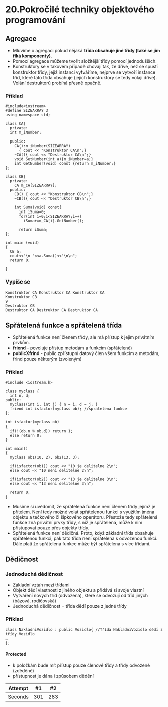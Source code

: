 # 20.Pokročilé techniky objektového programování

## Agregace

* Mluvíme o agregaci pokud nějaká **třída obsahuje jiné třídy (také se jím říká komponenty)**. 
* Pomocí agregace můžeme tvořit složitější třídy pomocí jednodušších. 
* Konstruktory se v takovém případě chovají tak, že dříve, než se spustí konstruktor třídy, jejíž instanci vytváříme, nejprve se vytvoří instance tříd, které tato třída obsahuje (jejich konstruktory se tedy volají dříve). Volání destruktorů probíhá přesně opačně.

### Příklad

```
#include<iostream>
#define SIZEARRAY 3
using namespace std;

class CA{
  private:
  int m_iNumber;
  
  public:
    CA():m_iNumber(SIZEARRAY)
      { cout << "Konstruktor CA\n";}
    ~CA(){ cout << "Destruktor CA\n";}
    void SetNumber(int a){m_iNumber=a;}
    int GetNumber(void) const {return m_iNumber;}
};

class CB{
  private:
    CA m_CA[SIZEARRAY];
  public:
    CB() { cout << "Konstruktor CB\n";}
    ~CB(){ cout << "Destruktor CB\n";}

    int Suma(void) const{
      int iSuma=0;
      for(int i=0;i<SIZEARRAY;i++)
        iSuma+=m_CA[i].GetNumber();
      
      return iSuma;
};

int main (void)
{
  CB a;
  cout<<"\n "<<a.Suma()<<"\n\n";
  return 0;

}
```

### Vypíše se

```
Konstruktor CA Konstruktor CA Konstruktor CA
Konstruktor CB
9
Destruktor CB
Destruktor CA Destruktor CA Destruktor CA
```

## Spřátelená funkce a spřátelená třída

* Spřátelená funkce není členem třídy, ale má přístup k jejím privátním prvkům.
* **friend** - povoluje přístup metodám a funkcím (spřátelené)
* **publicXfrind** - public zpřístupní datový člen všem funkcím a metodám, frind pouze některým (zvoleným)

### Příklad

```
#include <iostream.h>

class myclass {
  int n, d;
public:
  myclass(int i, int j) { n = i; d = j; }
  friend int isfactor(myclass ob); //spratelena funkce
};

int isfactor(myclass ob)
{
  if(!(ob.n % ob.d)) return 1;
  else return 0;
}

int main()
{
  myclass ob1(10, 2), ob2(13, 3);

  if(isfactor(ob1)) cout << "10 je delitelne 2\n";
  else cout << "10 neni delitelne 2\n";

  if(isfactor(ob2)) cout << "13 je delitelne 3\n";
  else cout << "13 neni delitelne 3\n";

  return 0;
}
```

* Musíme si uvědomit, že spřátelená funkce není členem třídy jejímž je přítelem. Není tedy možné volat spřátelenou funkci s využitím jména objektu a tečkového či šipkového operátoru. Přestože tedy spřátelená funkce zná privátní prvky třídy, s níž je spřátelená, může k nim přistupovat pouze přes objekty třídy.
* Spřátelená funkce není dědičná. Proto, když základní třída obsahuje spřátelenou funkci, pak tato třída není spřátelena s odvozenou funkcí. Dále platí že spřátelená funkce může být spřátelena s více třídami.

## Dědičnost

### Jednoduchá dědičnost

* Základní vztah mezi třídami
* Objekt dědí vlastnosti z jiného objektu a přidává si svoje vlastní
* Vytváření nových tříd (odvozená), které se odvozují od tříd jiných (bázová, rodičovská)
* Jednoduchá dědičnost = třída dědí pouze z jedné třídy

### Příklad

```
class NakladniVozidlo : public Vozidlo{ //Třída NakladniVozidlo dědí z třídy Vozidlo
…
};
```

#### Protected

* k položkám bude mít přístup pouze členové třídy a třídy odvozené (zděděné)
* přístupnost je dána i způsobem dědění

| Attempt | #1  | #2  |
| :---:   | :-: | :-: |
| Seconds | 301 | 283 |
